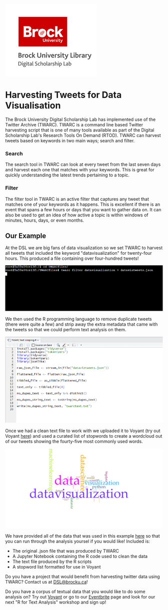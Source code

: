 ![DSL Logo][dsllogo]


# Harvesting Tweets for Data Visualisation

The Brock University Digital Scholarship Lab has implemented use of the Twitter Archive (TWARC). TWARC is a command line based Twitter harvesting script that is one of many tools available as part of the Digital Scholarship Lab's Research Tools On Demand (RTOD).  TWARC can harvest tweets based on keywords in two main ways; search and filter.

### Search

The search tool in TWARC can look at every tweet from the last seven days and harvest each one that matches with your keywords.  This is great for quickly understanding the latest trends pertaining to a topic.

### Filter

The filter tool in TWARC is an active filter that captures any tweet that matches one of your keywords as it happens.  This is excellent if there is an event that spans a few hours or days that you want to gather data on.  It can also be used to get an idea of how active a topic is within windows of minutes, hours, days, or even months.

## Our Example

At the DSL we are big fans of data visualization so we set TWARC to harvest all tweets that included the keyword "datavisualization" for twenty-four hours.  This produced a file containing over four-hundred tweets!

![TWARC in Action][twarc]

We then used the R programming language to remove duplicate tweets (there were quite a few) and strip away the extra metadata that came with the tweets so that we could perform text analysis on them.

![Processing the Data][rprocess]

Once we had a clean text file to work with we uploaded it to Voyant (try out Voyant [here](https://voyant-tools.org/)) and used a curated list of stopwords to create a wordcloud out of our tweets showing the fourty-five most commonly used words.

![Data Viz Word Cloud][wordcloud]

We have provided all of the data that was used in this example [here](https://github.com/BrockDSL/TWARC_Case_Study/tree/master/Example_Files) so that you can run through the analysis yoursel if you would like!  Included is:

- The original .json file that was produced by TWARC
- A Jupyter Notebook containing the R code used to clean the data
- The text file produced by the R scripts
- A stopword list formatted for use in Voyant


Do you have a project that would benefit from harvesting twitter data using TWARC?  Contact us at DSL@brocku.ca!

Do you have a corpus of textual data that you would like to do some analysis on?  Try out [Voyant](https://voyant-tools.org/) or go to our [Eventbrite](https://experiencebu.brocku.ca/organization/dsl/events) page and look for our next "R for Text Analysis" workshop and sign up!



<!--- Please use reference style images so that it is easier to update pictures later --->

[dsllogo]: dsl_logo.png
[wordcloud]: voyantviz.png
[twarc]: twarc.png
[rprocess]: processing.png
